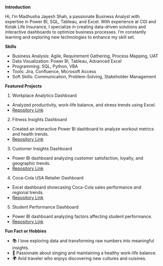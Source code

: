 **Introduction**

Hi, I’m Madhusha Jayesh Shah, a passionate Business Analyst with expertise in Power BI, SQL, Tableau, and Excel. With experience at CGI and Kotak Life Insurance, I specialize in creating data-driven solutions and interactive dashboards to optimize business processes. I’m constantly learning and exploring new technologies to enhance my skill set.

**Skills**
- Business Analysis: Agile, Requirement Gathering, Process Mapping, UAT
- Data Visualization: Power BI, Tableau, Advanced Excel
- Programming: SQL, Python, VBA
- Tools: Jira, Confluence, Microsoft Access
- Soft Skills: Communication, Problem-Solving, Stakeholder Management

**Featured Projects**
1. Workplace Analytics Dashboard
- Analyzed productivity, work-life balance, and stress trends using Excel.
- [Repository Link ](https://github.com/Madhusha0312/Workplace-analytics-dashboard)

2. Fitness Insights Dashboard
- Created an interactive Power BI dashboard to analyze workout metrics and health trends.
- [Repository Link](https://github.com/Madhusha0312/Fitness-Insight-Dashboard)

3. Customer Insights Dashboard
- Power BI dashboard analyzing customer satisfaction, loyalty, and geographic trends.
- [Repository Link](https://github.com/Madhusha0312/Customer-Insights-Dashboard)

4. Coca-Cola USA Retailer Dashboard
- Excel dashboard showcasing Coca-Cola sales performance and regional trends.
- [Repository Link](https://github.com/Madhusha0312/Coca-Cola-USA-retailer-dashboard)

5. Student Performance Dashboard
- Power BI dashboard analyzing factors affecting student performance.
- [Repository Link](https://github.com/Madhusha0312/Students-Performance-Dashboard)

**Fun Fact or Hobbies**
- 📚 I love exploring data and transforming raw numbers into meaningful insights.
- 🧘 Passionate about singing and maintaining a healthy work-life balance.
- 🌍 Avid traveler who enjoys discovering new cultures and cuisines.

